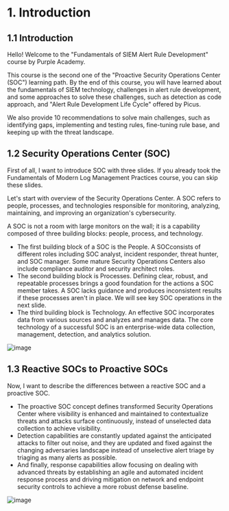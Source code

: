 # 1. Introduction
## 1.1 Introduction
Hello! Welcome to the "Fundamentals of SIEM Alert Rule Development" course by Purple Academy.

This course is the second one of the "Proactive Security Operations Center (SOC") learning path. By the end of this course, you will have learned about the fundamentals of SIEM technology, challenges in alert rule development, and some approaches to solve these challenges, such as detection as code approach, and "Alert Rule Development Life Cycle" offered by Picus.

We also provide 10 recommendations to solve main challenges, such as identifying gaps, implementing and testing rules, fine-tuning rule base, and keeping up with the threat landscape.

## 1.2 Security Operations Center (SOC)
First of all, I want to introduce SOC with three slides. If you already took the Fundamentals of Modern Log Management Practices course, you can skip these slides.

Let's start with overview of the Security Operations Center. A SOC refers to people, processes, and technologies responsible for monitoring, analyzing, maintaining, and improving an organization's cybersecurity.

A SOC is not a room with large monitors on the wall; it is a capability composed of three building blocks: people, process, and technology.

- The first building block of a SOC is the People. A SOCconsists of different roles including SOC analyst, incident responder, threat hunter, and SOC manager. Some mature Security Operations Centers also include compliance auditor and security architect roles.
- The second building block is Processes. Defining clear, robust, and repeatable processes brings a good foundation for the actions a SOC member takes. A SOC lacks guidance and produces inconsistent results if these processes aren't in place. We will see key SOC operations in the next slide.
- The third building block is Technology. An effective SOC incorporates data from various sources and analyzes and manages data. The core technology of a successful SOC is an enterprise-wide data collection, management, detection, and analytics solution.

![image](https://user-images.githubusercontent.com/58542375/177829144-1f580c59-2399-4395-b049-2fc062f50a63.png)

## 1.3 Reactive SOCs to Proactive SOCs
Now, I want to describe the differences between a reactive SOC and a proactive SOC. 

- The proactive SOC concept defines transformed Security Operations Center where visibility is enhanced and maintained to contextualize threats and attacks surface continuously, instead of unselected data collection to achieve visibility. 
- Detection capabilities are constantly updated against the anticipated attacks to filter out noise, and they are updated and fixed against the changing adversaries landscape instead of unselective alert triage by triaging as many alerts as possible. 
- And finally, response capabilities allow focusing on dealing with advanced threats by establishing an agile and automated incident response process and driving mitigation on network and endpoint security controls to achieve a more robust defense baseline.

![image](https://user-images.githubusercontent.com/58542375/177829814-b096ed93-ab40-4636-afb5-1b8b9c417d1f.png)
